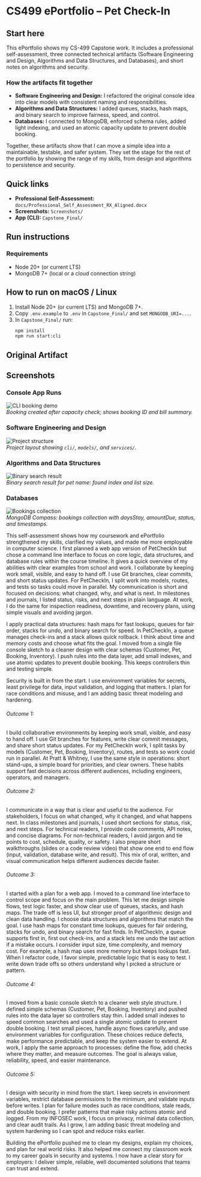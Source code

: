 # CS499 ePortfolio – Pet Check-In

## Start here

This ePortfolio shows my CS-499 Capstone work. It includes a professional self-assessment, three connected technical artifacts (Software Engineering and Design, Algorithms and Data Structures, and Databases), and short notes on algorithms and security.

### How the artifacts fit together
- **Software Engineering and Design:** I refactored the original console idea into clear models with consistent naming and responsibilities.
- **Algorithms and Data Structures:** I added queues, stacks, hash maps, and binary search to improve fairness, speed, and control.
- **Databases:** I connected to MongoDB, enforced schema rules, added light indexing, and used an atomic capacity update to prevent double booking.


Together, these artifacts show that I can move a simple idea into a maintainable, testable, and safer system. They set the stage for the rest of the portfolio by showing the range of my skills, from design and algorithms to persistence and security.

## Quick links
- **Professional Self-Assessment:** `docs/Professional_Self_Assessment_RX_Aligned.docx`
- **Screenshots:** `Screenshots/`
- **App (CLI):** `Capstone_Final/`

## Run instructions

### Requirements
- Node 20+ (or current LTS)
- MongoDB 7+ (local or a cloud connection string)

## How to run on macOS / Linux
1. Install Node 20+ (or current LTS) and MongoDB 7+.
2. Copy `.env.example` to `.env` in `Capstone_Final/` and set `MONGODB_URI=...`.
3. In `Capstone_Final/` run:
   ```bash
   npm install
   npm run start:cli
   
## Original Artifact

## Screenshots
### Console App Runs
![CLI booking demo](Screenshots/Booking.jpg)  
*Booking created after capacity check; shows booking ID and bill summary.*

### Software Engineering and Design
![Project structure](Screenshots/structure.jpg)  
*Project layout showing `cli/`, `models/`, and `services/`.*

### Algorithms and Data Structures
![Binary search result](Screenshots/Binarysearch.jpg)  
*Binary search result for pet name: found index and list size.*

### Databases
![Bookings collection](Screenshots/Booking.jpg)  
*MongoDB Compass: bookings collection with daysStay, amountDue, status, and timestamps.*

This self-assessment shows how my coursework and ePortfolio strengthened my skills, clarified my values, and made me more employable in computer science. I first planned a web app version of PetCheckIn but chose a command line interface to focus on core logic, data structures, and database rules within the course timeline. It gives a quick overview of my abilities with clear examples from school and work.
I collaborate by keeping work small, visible, and easy to hand off. I use Git branches, clear commits, and short status updates. For PetCheckIn, I split work into models, routes, and tests so tasks could move in parallel. My communication is short and focused on decisions: what changed, why, and what is next. In milestones and journals, I listed status, risks, and next steps in plain language. At work, I do the same for inspection readiness, downtime, and recovery plans, using simple visuals and avoiding jargon.

I apply practical data structures: hash maps for fast lookups, queues for fair order, stacks for undo, and binary search for speed. In PetCheckIn, a queue manages check-ins and a stack allows quick rollback. I think about time and memory costs and choose what fits the goal. I moved from a single file console sketch to a cleaner design with clear schemas (Customer, Pet, Booking, Inventory). I push rules into the data layer, add small indexes, and use atomic updates to prevent double booking. This keeps controllers thin and testing simple.

Security is built in from the start. I use environment variables for secrets, least privilege for data, input validation, and logging that matters. I plan for race conditions and misuse, and I am adding basic threat modeling and hardening.

###### Outcome 1: 
I build collaborative environments by keeping work small, visible, and easy to hand off. I use Git branches for features, write clear commit messages, and share short status updates. For my PetCheckIn work, I split tasks by models (Customer, Pet, Booking, Inventory), routes, and tests so work could run in parallel. At Pratt & Whitney, I use the same style in operations: short stand-ups, a simple board for priorities, and clear owners. These habits support fast decisions across different audiences, including engineers, operators, and managers.

###### Outcome 2: 
I communicate in a way that is clear and useful to the audience. For stakeholders, I focus on what changed, why it changed, and what happens next. In class milestones and journals, I used short sections for status, risk, and next steps. For technical readers, I provide code comments, API notes, and concise diagrams. For non-technical readers, I avoid jargon and tie points to cost, schedule, quality, or safety. I also prepare short walkthroughs (slides or a code review video) that show one end to end flow (input, validation, database write, and result). This mix of oral, written, and visual communication helps different audiences decide faster.

###### Outcome 3: 
I started with a plan for a web app. I moved to a command line interface to control scope and focus on the main problem. This let me design simple flows, test logic faster, and show clear use of queues, stacks, and hash maps. The trade off is less UI, but stronger proof of algorithmic design and clean data handling. I choose data structures and algorithms that match the goal. I use hash maps for constant time lookups, queues for fair ordering, stacks for undo, and binary search for fast finds. In PetCheckIn, a queue supports first in, first out check-ins, and a stack lets me undo the last action if a mistake occurs. I consider input size, time complexity, and memory cost. For example, a hash map uses more memory but keeps lookups fast. When I refactor code, I favor simple, predictable logic that is easy to test. I write down trade offs so others understand why I picked a structure or pattern.

###### Outcome 4: 
I moved from a basic console sketch to a cleaner web style structure. I defined simple schemas (Customer, Pet, Booking, Inventory) and pushed rules into the data layer so controllers stay thin. I added small indexes to speed common searches and used a single atomic update to prevent double booking. I test small pieces, handle async flows carefully, and use environment variables for configuration. These choices reduce defects, make performance predictable, and keep the system easier to extend. At work, I apply the same approach to processes: define the flow, add checks where they matter, and measure outcomes. The goal is always value, reliability, speed, and easier maintenance.

###### Outcome 5: 
I design with security in mind from the start. I keep secrets in environment variables, restrict database permissions to the minimum, and validate inputs before writes. I plan for failure modes such as race conditions, stale reads, and double booking. I prefer patterns that make risky actions atomic and logged. From my INFOSEC work, I focus on privacy, minimal data collection, and clear audit trails. As I grow, I am adding basic threat modeling and system hardening so I can spot and reduce risks earlier.

Building the ePortfolio pushed me to clean my designs, explain my choices, and plan for real world risks. It also helped me connect my classroom work to my career goals in security and systems. I now have a clear story for employers: I deliver simple, reliable, well documented solutions that teams can trust and extend.



